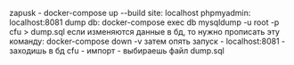 zapusk - docker-compose up --build
site: localhost
phpmyadmin: localhost:8081
dump db: docker-compose exec db mysqldump -u root -p cfu > dump.sql
если изменяются данные в бд, то нужно прописать эту команду: docker-compose down -v
затем опять запуск - localhost:8081 - заходишь в бд cfu - импорт - выбираешь файл dump.sql
